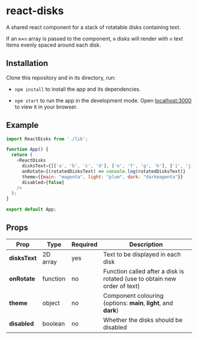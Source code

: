 # react-disks

A shared react component for a stack of rotatable disks containing text.

If an `m`&times;`n` array is passed to the component, `m` disks will render with `n` text items evenly spaced around each disk.

## Installation

Clone this repository and in its directory, run:

- `npm install` to install the app and its dependencies.

- `npm start` to run the app in the development mode. Open [localhost:3000](http://localhost:3000) to view it in your browser. 

## Example

```js
import ReactDisks from './lib';

function App() {
  return (
    <ReactDisks
      disksText={[['a', 'b', 'c', 'd'], ['e', 'f', 'g', 'h'], ['i', 'j', 'k', 'l]]}
      onRotate={(rotatedDisksText) => console.log(rotatedDisksText)}
      theme={{main: "magenta", light: "plum", dark: "darkmagenta"}}
      disabled={false}
    />
  );
}

export default App;
```


## Props

| **Prop**            | **Type**    | **Required**  | **Description**                                                           |
|-------------------- |------------ |-------------- |-------------------------------------------------------------------------- |
| **disksText**       | 2D array    | yes           | Text to be displayed in each disk                                         |
| **onRotate**        | function    | no            | Function called after a disk is rotated (use to obtain new order of text) |
| **theme**           | object      | no            | Component colouring (options: **main**, **light**, and **dark**)          |
| **disabled**        | boolean     | no            | Whether the disks should be disabled                                      |